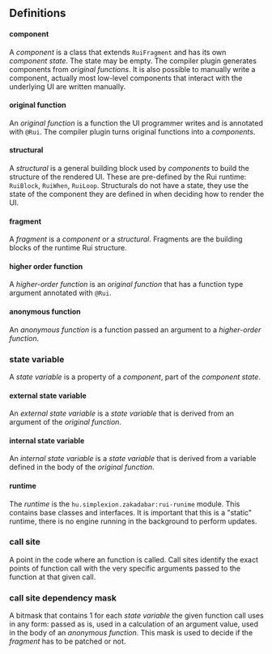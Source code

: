 ## Definitions

#### component

A *component* is a class that extends `RuiFragment` and has its own *component state*. The
state may be empty. The compiler plugin generates components from *original functions*.
It is also possible to manually write a component, actually most low-level components
that interact with the underlying UI are written manually.

#### original function

An *original function* is a function the UI programmer writes and is annotated with `@Rui`.
The compiler plugin turns original functions into a *components*.

#### structural

A *structural* is a general building block used by *components* to build the structure of
the rendered UI. These are pre-defined by the Rui runtime: `RuiBlock`, `RuiWhen`,
`RuiLoop`. Structurals do not have a state, they use the state of the component they are
defined in when deciding how to render the UI.

#### fragment

A *fragment* is a *component* or a *structural*. Fragments are the building blocks of
the runtime Rui structure.

#### higher order function

A *higher-order function* is an *original function* that has a function type argument
annotated with `@Rui`.

#### anonymous function

An *anonymous function* is a function passed an argument to a *higher-order function*.

### state variable

A *state variable* is a property of a *component*, part of the *component state*.

#### external state variable

An *external state variable* is a *state variable* that is derived from an argument of
the *original function*.

#### internal state variable

An *internal state variable* is a *state variable* that is derived from a variable defined
in the body of the *original function*.

#### runtime

The *runtime* is the `hu.simplexion.zakadabar:rui-runime` module. This contains base
classes and interfaces. It is important that this is a "static" runtime, there is no
engine running in the background to perform updates.

### call site

A point in the code where an function is called. Call sites identify the exact points
of function call with the very specific arguments passed to the function at that given call.

### call site dependency mask

A bitmask that contains 1 for each *state variable* the given function call uses in any form: passed
as is, used in a calculation of an argument value, used in the body of an *anonymous function*.
This mask is used to decide if the *fragment* has to be patched or not.